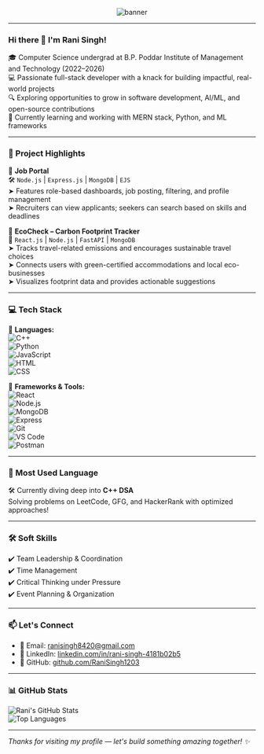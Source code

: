 <!-- Banner -->
<p align="center">
  <img src="https://github.com/RaniSingh1203/RaniSingh1203/blob/main/banner.png" alt="banner" />
</p>

---

### Hi there 👋 I'm Rani Singh!

🎓 Computer Science undergrad at B.P. Poddar Institute of Management and Technology (2022–2026)  
💻 Passionate full-stack developer with a knack for building impactful, real-world projects  
🔍 Exploring opportunities to grow in software development, AI/ML, and open-source contributions  
🚀 Currently learning and working with MERN stack, Python, and ML frameworks  

---

### 🌟 Project Highlights

🔹 **Job Portal**  
🛠️ `Node.js` | `Express.js` | `MongoDB` | `EJS`  
➤ Features role-based dashboards, job posting, filtering, and profile management  
➤ Recruiters can view applicants; seekers can search based on skills and deadlines

🔹 **EcoCheck – Carbon Footprint Tracker**  
🌱 `React.js` | `Node.js` | `FastAPI` | `MongoDB`  
➤ Tracks travel-related emissions and encourages sustainable travel choices  
➤ Connects users with green-certified accommodations and local eco-businesses  
➤ Visualizes footprint data and provides actionable suggestions

---

### 💻 Tech Stack

🧠 **Languages:**  
![C++](https://img.shields.io/badge/C++-00599C?style=flat&logo=c%2B%2B&logoColor=white)  
![Python](https://img.shields.io/badge/Python-3776AB?style=flat&logo=python&logoColor=white)  
![JavaScript](https://img.shields.io/badge/JavaScript-F7DF1E?style=flat&logo=javascript&logoColor=black)  
![HTML](https://img.shields.io/badge/HTML5-E34F26?style=flat&logo=html5&logoColor=white)  
![CSS](https://img.shields.io/badge/CSS3-1572B6?style=flat&logo=css3&logoColor=white)  

🧰 **Frameworks & Tools:**  
![React](https://img.shields.io/badge/React-20232A?style=flat&logo=react&logoColor=61DAFB)  
![Node.js](https://img.shields.io/badge/Node.js-339933?style=flat&logo=nodedotjs&logoColor=white)  
![MongoDB](https://img.shields.io/badge/MongoDB-4EA94B?style=flat&logo=mongodb&logoColor=white)  
![Express](https://img.shields.io/badge/Express.js-000000?style=flat&logo=express&logoColor=white)  
![Git](https://img.shields.io/badge/Git-F05032?style=flat&logo=git&logoColor=white)  
![VS Code](https://img.shields.io/badge/VS--Code-007ACC?style=flat&logo=visual-studio-code&logoColor=white)  
![Postman](https://img.shields.io/badge/Postman-FF6C37?style=flat&logo=postman&logoColor=white)

---

### 🧠 Most Used Language

🛠️ Currently diving deep into **C++ DSA**  
Solving problems on LeetCode, GFG, and HackerRank with optimized approaches!

---

### 🛠 Soft Skills

✔️ Team Leadership & Coordination  
✔️ Time Management  
✔️ Critical Thinking under Pressure  
✔️ Event Planning & Organization  

---

### 📫 Let's Connect

- 📧 Email: [ranisingh8420@gmail.com](mailto:ranisingh8420@gmail.com)  
- 🔗 LinkedIn: [linkedin.com/in/rani-singh-4181b02b5](https://www.linkedin.com/in/rani-singh-4181b02b5)  
- 🐙 GitHub: [github.com/RaniSingh1203](https://github.com/RaniSingh1203)

---

### 📊 GitHub Stats

![Rani's GitHub Stats](https://github-readme-stats.vercel.app/api?username=RaniSingh1203&show_icons=true&theme=tokyonight)  
![Top Languages](https://github-readme-stats.vercel.app/api/top-langs/?username=RaniSingh1203&layout=compact&theme=tokyonight&langs_count=6&hide=html)

---

_Thanks for visiting my profile — let's build something amazing together! ✨_

